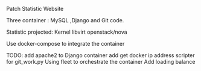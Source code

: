 Patch Statistic Website

Three container : MySQL ,Django and Git code.

Statistic projected:
Kernel 
libvirt 
openstack/nova

Use docker-compose to integrate the container

TODO: 
add apache2 to Django container
add get docker ip address scripter for git_work.py
Using fleet to orchestrate the container
Add loading balance
